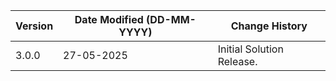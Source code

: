| **Version** | **Date Modified (DD-MM-YYYY)** | **Change History**                                               |
|-------------|--------------------------------|------------------------------------------------------------------|
|  3.0.0      |  27-05-2025                    | Initial Solution Release.          |
